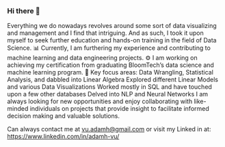 ### Hi there 👋
Everything we do nowadays revolves around some sort of data visualizing and management and I find that intriguing. And as such, I took it upon myself to seek further education and hands-on training in the field of Data Science.
:bar_chart: Currently, I am furthering my experience and contributing to machine learning and data engineering projects.
:gear: I am working on achieving my certification from graduating BloomTech’s data science and machine learning program.
:mag_right: Key focus areas:
Data Wrangling, Statistical Analysis, and dabbled into Linear Algebra
Explored different Linear Models and various Data Visualizations
Worked mostly in SQL and have touched upon a few other databases
Delved into NLP and Neural Networks
I am always looking for new opportunities and enjoy collaborating with like-minded individuals on projects that provide insight to facilitate informed decision making and valuable solutions.

Can always contact me at vu.adamh@gmail.com or visit my Linked in at: https://www.linkedin.com/in/adamh-vu/


